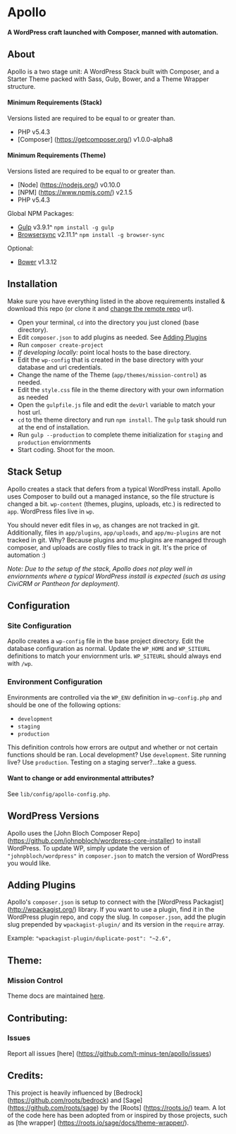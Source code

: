 # Apollo

#### A WordPress craft launched with Composer, manned with automation.

## About

Apollo is a two stage unit: A WordPress Stack built with Composer, and a Starter Theme packed with Sass, Gulp, Bower, and a Theme Wrapper structure.


#### Minimum Requirements (Stack)
Versions listed are required to be equal to or greater than.

- PHP v5.4.3
- [Composer] (https://getcomposer.org/) v1.0.0-alpha8

#### Minimum Requirements (Theme)
Versions listed are required to be equal to or greater than.

- [Node] (https://nodejs.org/) v0.10.0
- [NPM] (https://www.npmjs.com/) v2.1.5
- PHP v5.4.3

Global NPM Packages:

- [Gulp](http://gulpjs.com/) v3.9.1^ `npm install -g gulp`
- [Browsersync](https://www.browsersync.io/) v2.11.1^ `npm install -g browser-sync`

Optional:

- [Bower](http://bower.io/) v1.3.12

## Installation

Make sure you have everything listed in the above requirements installed & download this repo (or clone it and [change the remote repo](https://help.github.com/articles/changing-a-remote-s-url/) url).

- Open your terminal, `cd` into the directory you just cloned (base directory).
- Edit `composer.json` to add plugins as needed. See [Adding Plugins](#adding-plugins)
- Run `composer create-project`
- _If developing locally:_ point local hosts to the base directory.
- Edit the `wp-config` that is created in the base directory with your database and url credentials.
- Change the name of the Theme (`app/themes/mission-control`) as needed.
- Edit the `style.css` file in the theme directory with your own information as needed
- Open the `gulpfile.js` file and edit the `devUrl` variable to match your host url.
- `cd` to the theme directory and run `npm install`. The `gulp` task should run at the end of installation.
- Run `gulp --production` to complete theme initialization for `staging` and `production` enviornments
- Start coding. Shoot for the moon.


## Stack Setup

Apollo creates a stack that defers from a typical WordPress install. Apollo uses Composer to build out a managed instance, so the file structure is changed a bit. `wp-content` (themes, plugins, uploads, etc.) is redirected to `app`. WordPress files live in `wp`.

You should never edit files in `wp`, as changes are not tracked in git. Additionally, files in `app/plugins`, `app/uploads`, and `app/mu-plugins` are not tracked in git. Why? Because plugins and mu-plugins are managed through composer, and uploads are costly files to track in git. It's the price of automation :)

_Note: Due to the setup of the stack, Apollo does not play well in enviornments where a typical WordPress install is expected (such as using CiviCRM or Pantheon for deployment)._



## Configuration

### Site Configuration
Apollo creates a `wp-config` file in the base project directory. Edit the database configuration as normal. Update the `WP_HOME` and `WP_SITEURL` definitions to match your enviornment urls. `WP_SITEURL` should always end with `/wp`.

### Environment Configuration
Environments are controlled via the `WP_ENV` definition in `wp-config.php` and should be one of the following options:

- `development`
- `staging`
- `production`

This definition controls how errors are output and whether or not certain functions should be ran. Local development? Use `development`. Site running live? Use `production`. Testing on a staging server?...take a guess.

#### Want to change or add environmental attributes?
See `lib/config/apollo-config.php`.


## WordPress Versions
Apollo uses the [John Bloch Composer Repo] (https://github.com/johnpbloch/wordpress-core-installer) to install WordPress. To update WP, simply update the version of `"johnpbloch/wordpress"` in `composer.json` to match the version of WordPress you would like.


## Adding Plugins
Apollo's `composer.json` is setup to connect with the [WordPress Packagist] (http://wpackagist.org/) library. If you want to use a plugin, find it in the WordPress plugin repo, and copy the slug. In `composer.json`, add the plugin slug prepended by `wpackagist-plugin/` and its version in the `require` array.

Example:
    `"wpackagist-plugin/duplicate-post": "~2.6",`


## Theme:
### Mission Control

Theme docs are maintained [here](app/themes/mission-control/README.md).


## Contributing:
### Issues

Report all issues [here] (https://github.com/t-minus-ten/apollo/issues)


## Credits:
This project is heavily influenced by [Bedrock] (https://github.com/roots/bedrock) and [Sage] (https://github.com/roots/sage) by the [Roots] (https://roots.io/) team. A lot of the code here has been adopted from or inspired by those projects, such as [the wrapper] (https://roots.io/sage/docs/theme-wrapper/).
